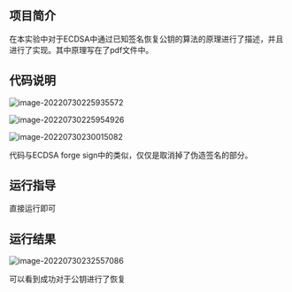 ## 项目简介

在本实验中对于ECDSA中通过已知签名恢复公钥的算法的原理进行了描述，并且进行了实现。其中原理写在了pdf文件中。

## 代码说明



![image-20220730225935572](https://cdn.jsdelivr.net/gh/fffffishhhhh/picture/202207302259710.png)

![image-20220730225954926](https://cdn.jsdelivr.net/gh/fffffishhhhh/picture/202207302259844.png)

![image-20220730230015082](https://cdn.jsdelivr.net/gh/fffffishhhhh/picture/202207302300507.png)

代码与ECDSA forge sign中的类似，仅仅是取消掉了伪造签名的部分。

## 运行指导

直接运行即可

## 运行结果

![image-20220730232557086](https://cdn.jsdelivr.net/gh/fffffishhhhh/picture/202207302326792.png)

可以看到成功对于公钥进行了恢复